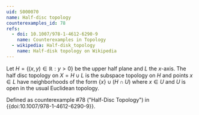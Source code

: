 ```yaml
---
uid: S000070
name: Half-disc topology
counterexamples_id: 78
refs:
  - doi: 10.1007/978-1-4612-6290-9 
    name: Counterexamples in Topology
  - wikipedia: Half-disk_topology
    name: Half-disk topology on Wikipedia
---
```

Let $H = \{(x,y) \in \mathbb{R} : y>0\}$ be the upper half plane and $L$ the $x$-axis. The half disc topology on $X = H \cup L$ is the subspace topology on $H$ and points $x \in L$ have neighborhoods of the form $\{x\} \cup (H \cap U)$ where $x \in U$ and $U$ is open in the usual Euclidean topology.

Defined as counterexample #78 ("Half-Disc Topology")
in {{doi:10.1007/978-1-4612-6290-9}}.
